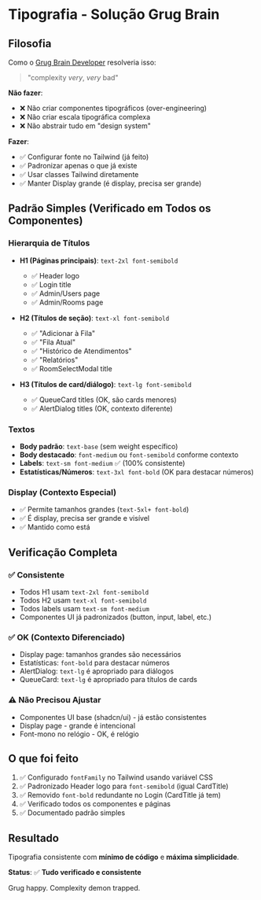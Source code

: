 # Tipografia - Solução Grug Brain

## Filosofia

Como o [Grug Brain Developer](https://grugbrain.dev/) resolveria isso:

> "complexity _very_, _very_ bad"

**Não fazer**:
- ❌ Não criar componentes tipográficos (over-engineering)
- ❌ Não criar escala tipográfica complexa
- ❌ Não abstrair tudo em "design system"

**Fazer**:
- ✅ Configurar fonte no Tailwind (já feito)
- ✅ Padronizar apenas o que já existe
- ✅ Usar classes Tailwind diretamente
- ✅ Manter Display grande (é display, precisa ser grande)

## Padrão Simples (Verificado em Todos os Componentes)

### Hierarquia de Títulos
- **H1 (Páginas principais)**: `text-2xl font-semibold`
  - ✅ Header logo
  - ✅ Login title
  - ✅ Admin/Users page
  - ✅ Admin/Rooms page

- **H2 (Títulos de seção)**: `text-xl font-semibold`
  - ✅ "Adicionar à Fila"
  - ✅ "Fila Atual"
  - ✅ "Histórico de Atendimentos"
  - ✅ "Relatórios"
  - ✅ RoomSelectModal title

- **H3 (Títulos de card/diálogo)**: `text-lg font-semibold`
  - ✅ QueueCard titles (OK, são cards menores)
  - ✅ AlertDialog titles (OK, contexto diferente)

### Textos
- **Body padrão**: `text-base` (sem weight específico)
- **Body destacado**: `font-medium` ou `font-semibold` conforme contexto
- **Labels**: `text-sm font-medium` ✅ (100% consistente)
- **Estatísticas/Números**: `text-3xl font-bold` (OK para destacar números)

### Display (Contexto Especial)
- ✅ Permite tamanhos grandes (`text-5xl+ font-bold`)
- ✅ É display, precisa ser grande e visível
- ✅ Mantido como está

## Verificação Completa

### ✅ Consistente
- Todos H1 usam `text-2xl font-semibold`
- Todos H2 usam `text-xl font-semibold`
- Todos labels usam `text-sm font-medium`
- Componentes UI já padronizados (button, input, label, etc.)

### ✅ OK (Contexto Diferenciado)
- Display page: tamanhos grandes são necessários
- Estatísticas: `font-bold` para destacar números
- AlertDialog: `text-lg` é apropriado para diálogos
- QueueCard: `text-lg` é apropriado para títulos de cards

### ⚠️ Não Precisou Ajustar
- Componentes UI base (shadcn/ui) - já estão consistentes
- Display page - grande é intencional
- Font-mono no relógio - OK, é relógio

## O que foi feito

1. ✅ Configurado `fontFamily` no Tailwind usando variável CSS
2. ✅ Padronizado Header logo para `font-semibold` (igual CardTitle)
3. ✅ Removido `font-bold` redundante no Login (CardTitle já tem)
4. ✅ Verificado todos os componentes e páginas
5. ✅ Documentado padrão simples

## Resultado

Tipografia consistente com **mínimo de código** e **máxima simplicidade**.

**Status**: ✅ **Tudo verificado e consistente**

Grug happy. Complexity demon trapped.
